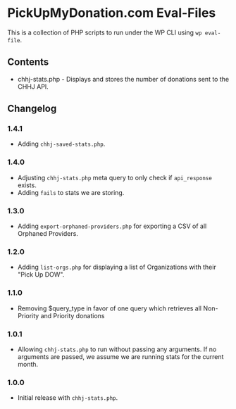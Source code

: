 # PickUpMyDonation.com Eval-Files

This is a collection of PHP scripts to run under the WP CLI using `wp eval-file`.

## Contents

- chhj-stats.php - Displays and stores the number of donations sent to the CHHJ API.

## Changelog

### 1.4.1
- Adding `chhj-saved-stats.php`.

### 1.4.0

- Adjusting `chhj-stats.php` meta query to only check if `api_response` exists.
- Adding `fails` to stats we are storing.

### 1.3.0

- Adding `export-orphaned-providers.php` for exporting a CSV of all Orphaned Providers.

### 1.2.0

- Adding `list-orgs.php` for displaying a list of Organizations with their "Pick Up DOW".

### 1.1.0

- Removing $query_type in favor of one query which retrieves all Non-Priority and Priority donations

### 1.0.1

- Allowing `chhj-stats.php` to run without passing any arguments. If no arguments are passed, we assume we are running stats for the current month.

### 1.0.0

- Initial release with `chhj-stats.php`.